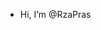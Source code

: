 - Hi, I’m @RzaPras

<!---
RzaPras/RzaPras is a ✨ special ✨ repository because its `README.md` (this file) appears on your GitHub profile.
You can click the Preview link to take a look at your changes.
--->
